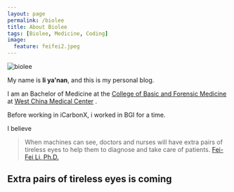 ```yaml
---
layout: page
permalink: /biolee
title: About Biolee
tags: [Biolee, Medicine, Coding]
image:
  feature: feifei2.jpeg
---
```


  <img src="{{ site.url }}/images/roundhead.png" alt="biolee">


My name is **li ya'nan**, and this is my personal blog.  

I am an Bachelor of Medicine at the [College of Basic and Forensic Medicine](http://jcfy.scu.edu.cn/) at [West China Medical Center](http://wcums.scu.edu.cn/about_en.asp) .

Before working in iCarbonX, i worked in BGI for a time.

I believe

> When machines can see, doctors and nurses will have extra pairs of tireless eyes to help them to diagnose and take care of patients.  [Fei-Fei Li, Ph.D.](https://www.ted.com/talks/fei_fei_li_how_we_re_teaching_computers_to_understand_pictures?language=zh-cn)

<h2 class="text-center">Extra pairs of tireless eyes is coming</h2>